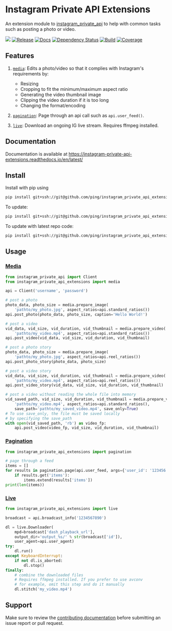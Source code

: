 # Instagram Private API Extensions

An extension module to [instagram\_private\_api](https://github.com/ping/instagram_private_api) to help with common tasks such as posting a photo or video.

![](https://img.shields.io/badge/Python-2.7%2C%203.5-3776ab.svg?maxAge=2592000)
[![Release](https://img.shields.io/github/release/ping/instagram_private_api_extensions.svg?colorB=ff7043)](https://github.com/ping/instagram_private_api_extensions/releases)
[![Docs](https://img.shields.io/badge/docs-readthedocs.io-ff4980.svg?maxAge=2592000)](https://instagram-private-api-extensions.readthedocs.io/en/latest/)
[![Dependency Status](https://img.shields.io/gemnasium/ping/instagram_private_api_extensions.svg)](https://gemnasium.com/github.com/ping/instagram_private_api_extensions)
[![Build](https://img.shields.io/travis/ping/instagram_private_api_extensions.svg)](https://travis-ci.org/ping/instagram_private_api_extensions)
[![Coverage](https://img.shields.io/coveralls/ping/instagram_private_api_extensions.svg)](https://coveralls.io/github/ping/instagram_private_api_extensions)

## Features

1. [``media``](#media): Edits a photo/video so that it complies with Instagram's requirements by:
    * Resizing
    * Cropping to fit the minimum/maximum aspect ratio
    * Generating the video thumbnail image
    * Clipping the video duration if it is too long
    * Changing the format/encoding

2. [``pagination``](#pagination): Page through an api call such as ``api.user_feed()``.

3. [``live``](#live): Download an ongoing IG live stream. Requires ffmpeg installed.

## Documentation

Documentation is available at https://instagram-private-api-extensions.readthedocs.io/en/latest/

## Install

Install with pip using

```bash
pip install git+ssh://git@github.com/ping/instagram_private_api_extensions.git@0.2.8
```

To update:

```bash
pip install git+ssh://git@github.com/ping/instagram_private_api_extensions.git@0.2.8 --upgrade
```

To update with latest repo code:

```bash
pip install git+ssh://git@github.com/ping/instagram_private_api_extensions.git --upgrade --force-reinstall
```

## Usage

### [Media](instagram_private_api_extensions/media.py)
```python
from instagram_private_api import Client
from instagram_private_api_extensions import media

api = Client('username', 'password')

# post a photo
photo_data, photo_size = media.prepare_image(
    'pathto/my_photo.jpg', aspect_ratios=api.standard_ratios())
api.post_photo(photo_data, photo_size, caption='Hello World!')

# post a video
vid_data, vid_size, vid_duration, vid_thumbnail = media.prepare_video(
    'pathto/my_video.mp4', aspect_ratios=api.standard_ratios())
api.post_video(vid_data, vid_size, vid_duration, vid_thumbnail)

# post a photo story
photo_data, photo_size = media.prepare_image(
    'pathto/my_photo.jpg', aspect_ratios=api.reel_ratios())
api.post_photo_story(photo_data, photo_size)

# post a video story
vid_data, vid_size, vid_duration, vid_thumbnail = media.prepare_video(
    'pathto/my_video.mp4', aspect_ratios=api.reel_ratios())
api.post_video_story(vid_data, vid_size, vid_duration, vid_thumbnail)

# post a video without reading the whole file into memory
vid_saved_path, vid_size, vid_duration, vid_thumbnail = media.prepare_video(
    'pathto/my_video.mp4', aspect_ratios=api.standard_ratios(),
    save_path='pathto/my_saved_video.mp4', save_only=True)
# To use save_only, the file must be saved locally
# by specifying the save_path
with open(vid_saved_path, 'rb') as video_fp:
    api.post_video(video_fp, vid_size, vid_duration, vid_thumbnail)
```

### [Pagination](instagram_private_api_extensions/pagination.py)

```python
from instagram_private_api_extensions import pagination

# page through a feed
items = []
for results in pagination.page(api.user_feed, args={'user_id': '123456'}):
    if results.get('items'):
        items.extend(results['items'])
print(len(items))
```

### [Live](instagram_private_api_extensions/live.py)

```python
from instagram_private_api_extensions import live

broadcast = api.broadcast_info('1234567890')

dl = live.Downloader(
    mpd=broadcast['dash_playback_url'],
    output_dir='output_%s/' % str(broadcast['id']),
    user_agent=api.user_agent)
try:
    dl.run()
except KeyboardInterrupt:
    if not dl.is_aborted:
        dl.stop()
finally:
    # combine the downloaded files
    # Requires ffmpeg installed. If you prefer to use avconv
    # for example, omit this step and do it manually
    dl.stitch('my_video.mp4')
```

## Support
Make sure to review the [contributing documentation](CONTRIBUTING.md) before submitting an issue report or pull request.
